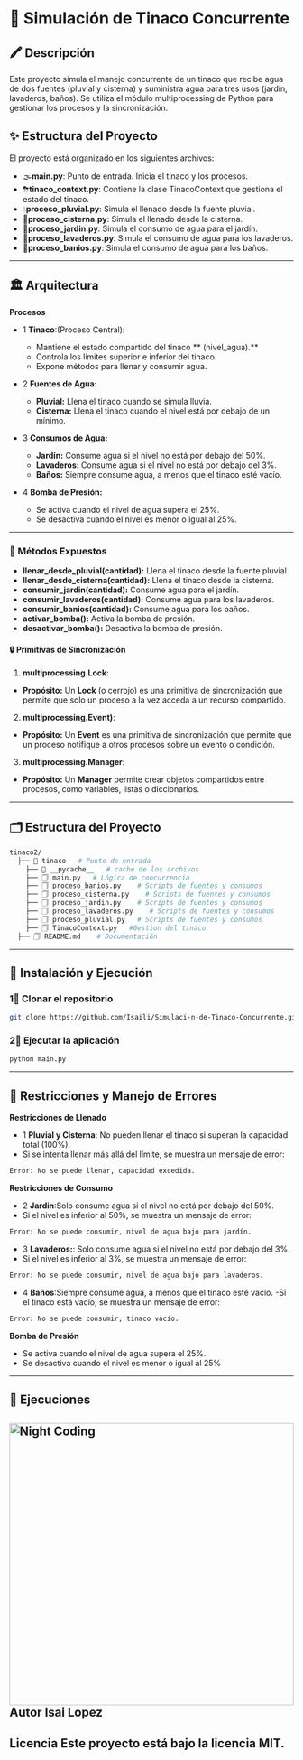 # 🌌 Simulación de Tinaco Concurrente

## 🖍 Descripción
Este proyecto simula el manejo concurrente de un tinaco que recibe agua de dos fuentes (pluvial y cisterna) y suministra agua para tres usos (jardín, lavaderos, baños). Se utiliza el módulo multiprocessing de Python para gestionar los procesos y la sincronización.

## ✨ Estructura del Proyecto

El proyecto está organizado en los siguientes archivos:

- 🌫**main.py**: Punto de entrada. Inicia el tinaco y los procesos.
- ⛈**tinaco_context.py**: Contiene la clase TinacoContext que gestiona el estado del tinaco.
- 💧**proceso_pluvial.py**: Simula el llenado desde la fuente pluvial.
- 🎊**proceso_cisterna.py**: Simula el llenado desde la cisterna.
- 🎍**proceso_jardin.py**: Simula el consumo de agua para el jardín.
- 🎎**proceso_lavaderos.py**: Simula el consumo de agua para los lavaderos.
- 🧨**proceso_banios.py**: Simula el consumo de agua para los baños.

---
## 🏛️ Arquitectura
**Procesos**
- 1 **Tinaco**:(Proceso Central):
  - Mantiene el estado compartido del tinaco ** (nivel_agua).**
  - Controla los límites superior e inferior del tinaco.
  - Expone métodos para llenar y consumir agua.

- 2 **Fuentes de Agua:**
  - **Pluvial:** Llena el tinaco cuando se simula lluvia.
  - **Cisterna:**  Llena el tinaco cuando el nivel está por debajo de un mínimo.

- 3 **Consumos de Agua:**
  - **Jardín:** Consume agua si el nivel no está por debajo del 50%.
  - **Lavaderos:** Consume agua si el nivel no está por debajo del 3%.
  - **Baños:** Siempre consume agua, a menos que el tinaco esté vacío.
 
- 4 **Bomba de Presión:**
  - Se activa cuando el nivel de agua supera el 25%.
  - Se desactiva cuando el nivel es menor o igual al 25%.
---

### 📜 Métodos Expuestos
  - **llenar_desde_pluvial(cantidad):**  Llena el tinaco desde la fuente pluvial.
  - **llenar_desde_cisterna(cantidad):** Llena el tinaco desde la cisterna.
  - **consumir_jardin(cantidad):** Consume agua para el jardín.
  - **consumir_lavaderos(cantidad):** Consume agua para los lavaderos.
  - **consumir_banios(cantidad):** Consume agua para los baños.
  - **activar_bomba():** Activa la bomba de presión.
  - **desactivar_bomba():** Desactiva la bomba de presión.

#### 🔒 Primitivas de Sincronización
1. **multiprocessing.Lock**:
  - **Propósito:** Un **Lock** (o cerrojo) es una primitiva de sincronización que permite que solo un proceso a la vez acceda a un recurso compartido.

2. **multiprocessing.Event)**:
  - **Propósito:** Un **Event** es una primitiva de sincronización que permite que un proceso notifique a otros procesos sobre un evento o condición.
    
3. **multiprocessing.Manager**:
  -  **Propósito:** Un **Manager** permite crear objetos compartidos entre procesos, como variables, listas o diccionarios.
  
---
## 🗂️ Estructura del Proyecto

```bash
tinaco2/
  ├── 📁 tinaco   # Punto de entrada
    ├── 📁 __pycache__   # cache de los archivos
    ├── 🗍 main.py   # Lógica de concurrencia
    ├── 🗍 proceso_banios.py    # Scripts de fuentes y consumos
    ├── 🗍 proceso_cisterna.py    # Scripts de fuentes y consumos        
    ├── 🗍 proceso_jardin.py    # Scripts de fuentes y consumos
    ├── 🗍 proceso_lavaderos.py    # Scripts de fuentes y consumos
    ├── 🗍 proceso_pluvial.py   # Scripts de fuentes y consumos
    ├── 🗍 TinacoContext.py   #Gestion del tinaco
  ├── 🗍 README.md    # Documentación
```
---

## 🚀 Instalación y Ejecución

### 1⃣  Clonar el repositorio
```bash
git clone https://github.com/Isaili/Simulaci-n-de-Tinaco-Concurrente.git
```

### 2⃣  Ejecutar la aplicación
```bash
python main.py
```
---
## 📌 Restricciones y Manejo de Errores
  **Restricciones de Llenado**
  - 1 **Pluvial y Cisterna**: No pueden llenar el tinaco si superan la capacidad total (100%).
  - Si se intenta llenar más allá del límite, se muestra un mensaje de error:
  ```bash
Error: No se puede llenar, capacidad excedida.
```
**Restricciones de Consumo**
  - 2 **Jardin**:Solo consume agua si el nivel no está por debajo del 50%.
  - Si el nivel es inferior al 50%, se muestra un mensaje de error:
  ```bash
Error: No se puede consumir, nivel de agua bajo para jardín.
```
  - 3 **Lavaderos:**: Solo consume agua si el nivel no está por debajo del 3%.
  - Si el nivel es inferior al 3%, se muestra un mensaje de error:
  ```bash
Error: No se puede consumir, nivel de agua bajo para lavaderos.
```
  - 4 **Baños**:Siempre consume agua, a menos que el tinaco esté vacío.
  -Si el tinaco está vacío, se muestra un mensaje de error:
  ```bash
Error: No se puede consumir, tinaco vacío.
```
**Bomba de Presión**
- Se activa cuando el nivel de agua supera el 25%.
- Se desactiva cuando el nivel es menor o igual al 25%
---

## 📌 Ejecuciones
<img alt="Night Coding" src="https://i.postimg.cc/4d3mNh99/Whats-App-Image-2025-03-09-at-16-48-57-3fb5e26e.jpg" width='100%' align="left" height=500;/><h2 align="left"></h2>
---
---
**Autor**
Isai Lopez
---
**Licencia**
Este proyecto está bajo la licencia MIT.
---
